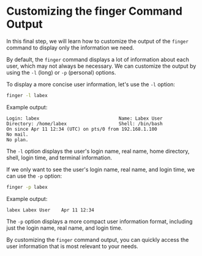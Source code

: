 # Customizing the finger Command Output

In this final step, we will learn how to customize the output of the `finger` command to display only the information we need.

By default, the `finger` command displays a lot of information about each user, which may not always be necessary. We can customize the output by using the `-l` (long) or `-p` (personal) options.

To display a more concise user information, let's use the `-l` option:

```bash
finger -l labex
```

Example output:

```
Login: labex                             Name: Labex User
Directory: /home/labex                   Shell: /bin/bash
On since Apr 11 12:34 (UTC) on pts/0 from 192.168.1.100
No mail.
No plan.
```

The `-l` option displays the user's login name, real name, home directory, shell, login time, and terminal information.

If we only want to see the user's login name, real name, and login time, we can use the `-p` option:

```bash
finger -p labex
```

Example output:

```
labex Labex User    Apr 11 12:34
```

The `-p` option displays a more compact user information format, including just the login name, real name, and login time.

By customizing the `finger` command output, you can quickly access the user information that is most relevant to your needs.
